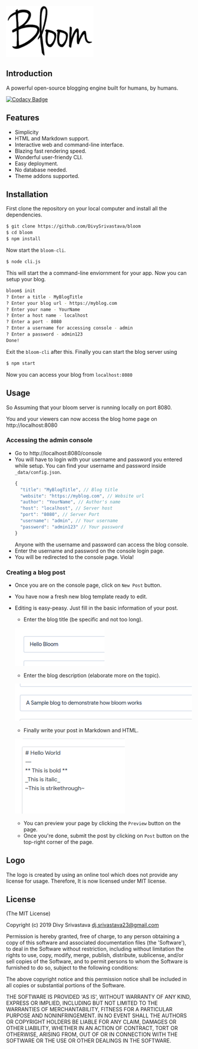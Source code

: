 
![](./_files/img/icon/bloom.png)

## Introduction
A powerful open-source blogging engine built for humans, by humans.

[![Codacy Badge](https://api.codacy.com/project/badge/Grade/2cfe275142924d92a546957b4d817076)](https://www.codacy.com/app/DivySrivastava/bloom?utm_source=github.com&amp;utm_medium=referral&amp;utm_content=DivySrivastava/bloom&amp;utm_campaign=Badge_Grade)

## Features
  * Simplicity
  * HTML and Markdown support.
  * Interactive web and command-line interface.
  * Blazing fast rendering speed.
  * Wonderful user-friendy CLI.
  * Easy deployment.
  * No database needed.
  * Theme addons supported.

## Installation
  First clone the repository on your local computer and install all the dependencies.
  ```bash
  $ git clone https://github.com/DivySrivastava/bloom
  $ cd bloom
  $ npm install
  ```
  Now start the `bloom-cli`.
  ```bash
  $ node cli.js
  ```
  This will start the a command-line enviornment for your app.
  Now you can setup your blog.
  ```bash
  bloom$ init
  ? Enter a title - MyBlogTitle
  ? Enter your blog url - https://myblog.com
  ? Enter your name - YourName
  ? Enter a host name - localhost
  ? Enter a port - 8080
  ? Enter a username for accessing console - admin
  ? Enter a password - admin123
  Done!
  ```
  Exit the `bloom-cli` after this.
  Finally you can start the blog server using
  ```bash
  $ npm start
  ```
  Now you can access your blog from `localhost:8080`

## Usage  
  So Assuming that your bloom server is running locally on port 8080.

  You and your viewers can now access the blog home page on http://localhost:8080
  ### Accessing the admin console
  * Go to http://localhost:8080/console
  * You will have to login with your username and password you entered while setup.
    You can find your username and password inside `_data/config.json`.
    ```js
    {
      "title": "MyBlogTitle", // Blog title
      "website": "https://myblog.com", // Website url
      "author": "YourName", // Author's name
      "host": "localhost", // Server host
      "port": "8080", // Server Port
      "username": "admin", // Your username
      "password": "admin123" // Your password
    }
    ```
    Anyone with the username and password can access the blog console.
  * Enter the username and password on the console login page.
  * You will be redirected to the console page. Viola!


  ### Creating a blog post
  * Once you are on the console page, click on `New Post` button.
  * You have now a fresh new blog template ready to edit.
  * Editing is easy-peasy. Just fill in the basic information of your post.
    * Enter the blog title (be specific and not too long).

    ![](./docs/console-new-blog-title.png)

    * Enter the blog description (elaborate more on the topic).

    ![](./docs/console-new-blog-caption.png)

    * Finally write your post in Markdown and HTML.

    ![](./docs/console-new-blog-body.png)

    * You can preview your page by clicking the `Preview` button on the page.
    * Once you're done, submit the post by clicking on `Post` button on the top-right corner of the page.

## Logo
The logo is created by using an online tool which does not provide any license for usage.
Therefore, It is now licensed under MIT license.

## License

(The MIT License)

Copyright (c) 2019 Divy Srivastava <dj.srivastava23@gmail.com>

Permission is hereby granted, free of charge, to any person obtaining
a copy of this software and associated documentation files (the
'Software'), to deal in the Software without restriction, including
without limitation the rights to use, copy, modify, merge, publish,
distribute, sublicense, and/or sell copies of the Software, and to
permit persons to whom the Software is furnished to do so, subject to
the following conditions:

The above copyright notice and this permission notice shall be
included in all copies or substantial portions of the Software.

THE SOFTWARE IS PROVIDED 'AS IS', WITHOUT WARRANTY OF ANY KIND,
EXPRESS OR IMPLIED, INCLUDING BUT NOT LIMITED TO THE WARRANTIES OF
MERCHANTABILITY, FITNESS FOR A PARTICULAR PURPOSE AND NONINFRINGEMENT.
IN NO EVENT SHALL THE AUTHORS OR COPYRIGHT HOLDERS BE LIABLE FOR ANY
CLAIM, DAMAGES OR OTHER LIABILITY, WHETHER IN AN ACTION OF CONTRACT,
TORT OR OTHERWISE, ARISING FROM, OUT OF OR IN CONNECTION WITH THE
SOFTWARE OR THE USE OR OTHER DEALINGS IN THE SOFTWARE.

